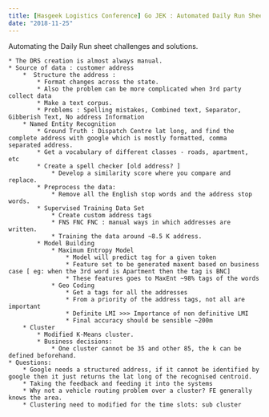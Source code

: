 ```yaml
---
title: [Hasgeek Logistics Conference] Go JEK : Automated Daily Run Sheet
date: "2018-11-25"
---
```


Automating the Daily Run sheet challenges and solutions. 
<!-- end -->

    * The DRS creation is almost always manual. 
    * Source of data : customer address
        *  Structure the address : 
            * Format changes across the state.
            * Also the problem can be more complicated when 3rd party collect data
            * Make a text corpus.
            * Problems : Spelling mistakes, Combined text, Separator,  Gibberish Text, No address Information
        * Named Entity Recognition
            * Ground Truth : Dispatch Centre lat long, and find the complete address with google which is mostly formatted, comma separated address. 
            * Get a vocabulary of different classes - roads, apartment, etc
            * Create a spell checker [old address? ]
                * Develop a similarity score where you compare and replace. 
            * Preprocess the data:
                * Remove all the English stop words and the address stop words. 
            * Supervised Training Data Set
                * Create custom address tags
                * FNS FNC FNC : manual ways in which addresses are written. 
                * Training the data around ~8.5 K address. 
            * Model Building
                * Maximum Entropy Model
                    * Model will predict tag for a given token
                    * Feature set to be generated maxent based on business case [ eg: when the 3rd word is Apartment then the tag is BNC]
                    * These features goes to MaxEnt ~98% tags of the words
                * Geo Coding
                    * Get a tags for all the addresses
                    * From a priority of the address tags, not all are important
                    * Definite LMI >>> Importance of non definitive LMI
                    * Final accuracy should be sensible ~200m 
        * Cluster
            * Modified K-Means cluster. 
            * Business decisions:
                * One cluster cannot be 35 and other 85, the k can be defined beforehand. 
    * Questions: 
        * Google needs a structured address, if it cannot be identified by google then it just returns the lat long of the recognised centroid. 
        * Taking the feedback and feeding it into the systems
        * Why not a vehicle routing problem over a cluster? FE generally knows the area. 
        * Clustering need to modified for the time slots: sub cluster

